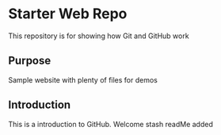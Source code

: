 # Starter Web Repo

This repository is for showing how Git and GitHub work

## Purpose

Sample website with plenty of files for demos


## Introduction

This is a introduction to GitHub. Welcome
stash readMe added
